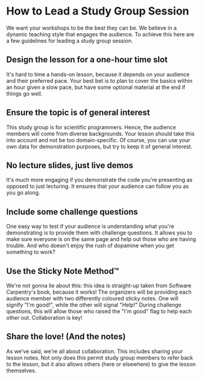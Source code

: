 # How to Lead a Study Group Session

We want your workshops to be the best they can be. We believe in a dynamic teaching style that engages the audience. To achieve this here are a few guidelines for leading a study group session. 

## Design the lesson for a one-hour time slot

It's hard to time a hands-on lesson, because it depends on your audience and their preferred pace. Your best bet is to plan to cover the basics within an hour given a slow pace, but have some optional material at the end if things go well. 

## Ensure the topic is of general interest

This study group is for scientific programmers. Hence, the audience members will come from diverse backgrounds. Your lesson should take this into account and not be too domain-specific. Of course, you can use your own data for demonstration purposes, but try to keep it of general interest. 

## No lecture slides, just live demos

It's much more engaging if you demonstrate the code you're presenting as opposed to just lecturing. It ensures that your audience can follow you as you go along. 

## Include some challenge questions

One easy way to test if your audience is understanding what you're demonstrating is to provide them with challenge questions. It allows you to make sure everyone is on the same page and help out those who are having trouble. And who doesn't enjoy the rush of dopamine when you get something to work?

## Use the Sticky Note Method™

We're not gonna lie about this: this idea is straight-up taken from Software Carpentry's book, because it works! The organizers will be providing each audience member with two differently coloured sticky notes. One will signify "I'm good!", while the other will signal "Help!" During challenge questions, this will allow those who raised the "I'm good" flag to help each other out. Collaboration is key!

## Share the love! (And the notes)

As we've said, we're all about collaboration. This includes sharing your lesson notes. Not only does this permit study group members to refer back to the lesson, but it also allows others (here or elsewhere) to give the lesson themselves. 
